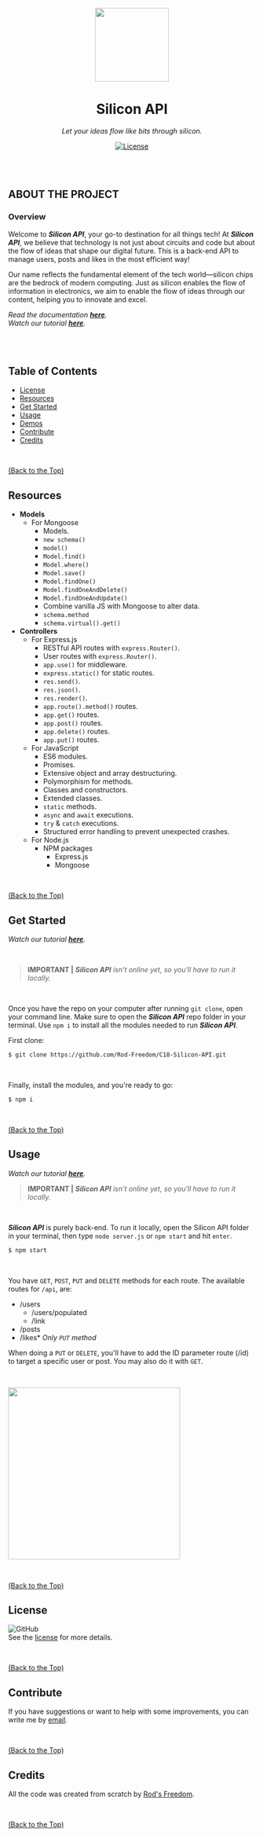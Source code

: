 <p align="center">
  <img src="./assets/images/Silicon_Logo.png" width="150">
</p>

<h1 align="center">Silicon API</h3>

<p align="center"><i>Let your ideas flow like bits through silicon.</i></p>

<p align="center">
  <a href="https://github.com/Rod-Freedom/C18-Silicon-API/blob/main/LICENSE"><img src="https://img.shields.io/github/license/Rod-Freedom/C18-Silicon-API?style=for-the-badge" alt="License"></a>
</p>

<br>
<br>

## **ABOUT THE PROJECT**
### **Overview**
Welcome to ***Silicon API***, your go-to destination for all things tech! At ***Silicon API***, we believe that technology is not just about circuits and code but about the flow of ideas that shape our digital future. This is a back-end API to manage users, posts and likes in the most efficient way!

Our name reflects the fundamental element of the tech world—silicon chips are the bedrock of modern computing. Just as silicon enables the flow of information in electronics, we aim to enable the flow of ideas through our content, helping you to innovate and excel.

*Read the documentation [**here**](https://github.com/Rod-Freedom/C18-Silicon-API).* <br>
*Watch our tutorial [**here**](https://youtu.be/a4s0oAX4zgU).*

<br>
<br>

## Table of Contents
- [License](#license)
- [Resources](#resources)
- [Get Started](#get-started)
- [Usage](#usage)
- [Demos](#demos)
- [Contribute](#contribute)
- [Credits](#credits)

<br>

[(Back to the Top)](#about-the-project)

## Resources
* **Models**
    * For Mongoose
        * Models.
        * `new schema()`
        * `model()`
        * `Model.find()`
        * `Model.where()`
        * `Model.save()`
        * `Model.findOne()`
        * `Model.findOneAndDelete()`
        * `Model.findOneAndUpdate()`
        * Combine vanilla JS with Mongoose to alter data.
        * `schema.method`
        * `schema.virtual().get()`
* **Controllers**
    * For Express.js
        * RESTful API routes with `express.Router()`.
        * User routes with `express.Router()`.
        * `app.use()` for middleware.
        * `express.static()` for static routes.
        * `res.send()`.
        * `res.json()`.
        * `res.render()`.
        * `app.route().method()` routes.
        * `app.get()` routes.
        * `app.post()` routes.
        * `app.delete()` routes.
        * `app.put()` routes.
    * For JavaScript
        * ES6 modules.
        * Promises.
        * Extensive object and array destructuring.
        * Polymorphism for methods.
        * Classes and constructors.
        * Extended classes.
        * `static` methods.
        * `async` and `await` executions.
        * `try` & `catch` executions.
        * Structured error handling to prevent unexpected crashes.
    * For Node.js
        * NPM packages
            * Express.js
            * Mongoose

<br>

[(Back to the Top)](#about-the-project)

## Get Started
*Watch our tutorial [**here**](https://youtu.be/a4s0oAX4zgU).*

<br>

> **IMPORTANT |** ***Silicon API** isn't online yet, so you'll have to run it locally.*

<br>

Once you have the repo on your computer after running `git clone`, open your command line. Make sure to open the ***Silicon API*** repo folder in your terminal. Use `npm i` to install all the modules needed to run ***Silicon API***.

First clone:

```bash
$ git clone https://github.com/Rod-Freedom/C18-Silicon-API.git
```

<br>

Finally, install the modules, and you're ready to go:

```bash
$ npm i
```

<br>

[(Back to the Top)](#about-the-project)

## Usage
*Watch our tutorial [**here**](https://youtu.be/a4s0oAX4zgU).*

> **IMPORTANT |** ***Silicon API** isn't online yet, so you'll have to run it locally.*

<br>

***Silicon API*** is purely back-end. To run it locally, open the Silicon API folder in your terminal, then type `node server.js` or `npm start` and hit `enter`.

```bash
$ npm start
```

<br>

You have `GET`, `POST`, `PUT` and `DELETE` methods for each route.
The available routes for `/api`, are: 
* /users
    * /users/populated
    * /link
* /posts
* /likes\* *Only `PUT` method*

When doing a `PUT` or `DELETE`, you'll have to add the ID parameter route (/id) to target a specific user or post.
You may also do it with `GET`.

<br>

<p align="left">
  <img src="./assets/demos/routes_demo.png" width="350">
</p>

<br>

[(Back to the Top)](#about-the-project)

## License
![GitHub](https://img.shields.io/github/license/Rod-Freedom/C18-Silicon-API?style=for-the-badge)<br>
See the [license](https://github.com/Rod-Freedom/C18-Silicon-API/blob/main/LICENSE) for more details.

<br>

[(Back to the Top)](#about-the-project)

## Contribute
If you have suggestions or want to help with some improvements, you can write me by [email](mailto:rod@alpacaazul.mx).

<br>

[(Back to the Top)](#about-the-project)

## Credits
All the code was created from scratch by [Rod's Freedom](https://github.com/Rod-Freedom).

<br>

[(Back to the Top)](#about-the-project)
